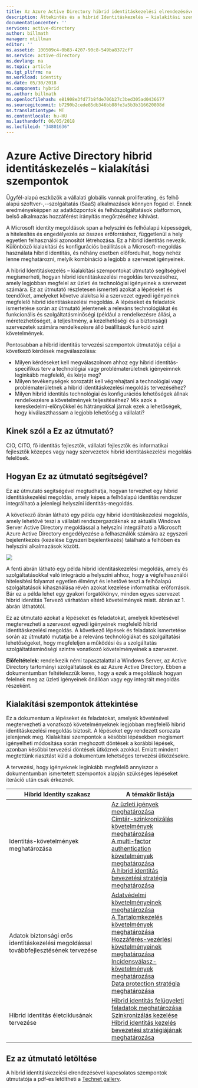```yaml
---
title: Az Azure Active Directory hibrid identitáskezelési elrendezésével kapcsolatos szempontok - áttekintése |} Microsoft Docs
description: Áttekintés és a hibrid Identitáskezelés – kialakítási szempontokat útmutató tartalmak térképét
documentationcenter: ''
services: active-directory
author: billmath
manager: mtillman
editor: ''
ms.assetid: 100509c4-0b83-4207-90c8-549ba8372cf7
ms.service: active-directory
ms.devlang: na
ms.topic: article
ms.tgt_pltfrm: na
ms.workload: identity
ms.date: 05/30/2018
ms.component: hybrid
ms.author: billmath
ms.openlocfilehash: e81908e3fd77b8fde706b27c3bed305ad0436677
ms.sourcegitcommit: b7290b2cede85db346bb88fe3a5b3b316620808d
ms.translationtype: MT
ms.contentlocale: hu-HU
ms.lasthandoff: 06/05/2018
ms.locfileid: "34801636"
---
```

# <a name="azure-active-directory-hybrid-identity-design-considerations"></a>Azure Active Directory hibrid identitáskezelés – kialakítási szempontok
Ügyfél-alapú eszközök a vállalati globális vannak proliferating, és felhő alapú szoftver-,--szolgáltatás (SaaS) alkalmazások könnyen fogad el. Ennek eredményeképpen az adatközpontok és felhőszolgáltatások platformon, belső alkalmazás hozzáférést irányítás megőrzéséhez kihívást.  

A Microsoft identity megoldások span a helyszíni és felhőalapú képességek, a hitelesítés és engedélyezés az összes erőforráshoz, függetlenül a hely egyetlen felhasználói azonosítót létrehozása. Ez a hibrid identitás nevezik. Különböző kialakítási és konfigurációs beállítások a Microsoft-megoldás használata hibrid identitás, és néhány esetben előfordulhat, hogy nehéz lenne meghatározni, melyik kombináció a legjobb a szervezet igényeinek. 

A hibrid Identitáskezelés – kialakítási szempontokat útmutató segítségével megismerheti, hogyan hibrid identitáskezelési megoldás tervezéséhez, amely legjobban megfelel az üzleti és technológiai igényeinek a szervezet számára.  Ez az útmutató részletesen ismerteti azokat a lépéseket és teendőket, amelyeket követve alakítsa ki a szervezet egyedi igényeinek megfelelő hibrid identitáskezelési megoldás. A lépéseket és feladatok ismertetése során az útmutató jelentenek a releváns technológiákat és funkcionális és szolgáltatásminőségi (például a rendelkezésre állási, a méretezhetőséget, a teljesítmény, a kezelhetőségi és a biztonsági) szervezetek számára rendelkezésre álló beállítások funkció szint követelmények. 

Pontosabban a hibrid identitás tervezési szempontok útmutatója céljai a következő kérdések megválaszolása: 

* Milyen kérdéseket kell megválaszolnom ahhoz egy hibrid identitás-specifikus terv a technológiai vagy problématerületnek igényeimnek leginkább megfelelő, és kérje meg?
* Milyen tevékenységek sorozatát kell végrehajtani a technológiai vagy problématerületnek a hibrid identitáskezelési megoldás tervezéséhez? 
* Milyen hibrid identitás technológiai és konfigurációs lehetőségek állnak rendelkezésre a követelmények teljesítéséhez? Mik azok a kereskedelmi-előnyökkel és hátrányokkal járnak ezek a lehetőségek, hogy kiválaszthassam a legjobb lehetőség a vállalati?

## <a name="who-is-this-guide-intended-for"></a>Kinek szól a Ez az útmutató?
 CIO, CITO, fő identitás fejlesztők, vállalati fejlesztők és informatikai fejlesztők közepes vagy nagy szervezetek hibrid identitáskezelési megoldás felelősek.

## <a name="how-can-this-guide-help-you"></a>Hogyan Ez az útmutató segítségével?
Ez az útmutató segítségével megtudhatja, hogyan tervezhet egy hibrid identitáskezelési megoldás, amely képes a felhőalapú identitás rendszer integrálható a jelenlegi helyszíni identitás-megoldás. 

A következő ábrán látható egy példa egy hibrid identitáskezelési megoldás, amely lehetővé teszi a vállalati rendszergazdáknak az aktuális Windows Server Active Directory megoldással a helyszíni integrálható a Microsoft Azure Active Directory engedélyezése a felhasználók számára az egyszeri bejelentkezés (kezelése Egyszeri bejelentkezés) található a felhőben és helyszíni alkalmazások között.

![](./media/hybrid-id-design-considerations/hybridID-example.png)

A fenti ábrán látható egy példa hibrid identitáskezelési megoldás, amely és szolgáltatásokkal való integráció a helyszíni ahhoz, hogy a végfelhasználói hitelesítési folyamat egyetlen élményt és lehetővé teszi a felhőalapú szolgáltatások kihasználása révén azokat kezelése informatikai erőforrások. Bár ez a példa lehet egy gyakori forgatókönyv, minden egyes szervezet hibrid identitás Tervező várhatóan eltérő követelmények miatt. ábrán az 1. ábrán láthatótól. 

Ez az útmutató azokat a lépéseket és feladatokat, amelyek követésével megtervezheti a szervezet egyedi igényeinek megfelelő hibrid identitáskezelési megoldás. A következő lépések és feladatok ismertetése során az útmutató mutatja be a releváns technológiákat és szolgáltatási lehetőségeket, hogy megfeleljen a működési és a szolgáltatás szolgáltatásminőségi szintre vonatkozó követelményeinek a szervezet.

**Előfeltételek**: rendelkezik némi tapasztalattal a Windows Server, az Active Directory tartományi szolgáltatások és az Azure Active Directory. Ebben a dokumentumban feltételezzük keres, hogy a ezek a megoldások hogyan felelnek meg az üzleti igényeinek önállóan vagy egy integrált megoldás részeként.

## <a name="design-considerations-overview"></a>Kialakítási szempontok áttekintése
Ez a dokumentum a lépéseket és feladatokat, amelyek követésével megtervezheti a vonatkozó követelményeknek legjobban megfelelő hibrid identitáskezelési megoldás biztosít. A lépéseket egy rendezett sorozata jelenjenek meg. Kialakítási szempontok a későbbi lépésekben megismert igényelheti módosítása során meghozott döntések a korábbi lépések, azonban későbbi tervezési döntések ütköznek azokkal. Emiatt mindent megtettünk riasztást küld a dokumentum lehetséges tervezési ütközésekre. 

A tervezési, hogy igényeknek leginkább megfelelő annyiszor a dokumentumban ismertetett szempontok alapján szükséges lépéseket iteráció után csak érkeznek. 

| Hibrid Identity szakasz | A témakör listája |
| --- | --- |
| Identitás-követelmények meghatározása |[Az üzleti igények meghatározása](active-directory-hybrid-identity-design-considerations-business-needs.md)<br> [Címtár-szinkronizálás követelmények meghatározása](active-directory-hybrid-identity-design-considerations-directory-sync-requirements.md)<br> [A multi-factor authentication követelmények meghatározása](active-directory-hybrid-identity-design-considerations-multifactor-auth-requirements.md)<br> [A hibrid identitás bevezetési stratégia meghatározása](active-directory-hybrid-identity-design-considerations-identity-adoption-strategy.md) |
| Adatok biztonsági erős identitáskezelési megoldással továbbfejlesztésének tervezése |[Adatvédelmi követelményeinek meghatározása](active-directory-hybrid-identity-design-considerations-dataprotection-requirements.md) <br> [A Tartalomkezelés követelmények meghatározása](active-directory-hybrid-identity-design-considerations-contentmgt-requirements.md)<br> [Hozzáférés-vezérlési követelményeinek meghatározása](active-directory-hybrid-identity-design-considerations-accesscontrol-requirements.md)<br> [Incidensválasz-követelmények meghatározása](active-directory-hybrid-identity-design-considerations-incident-response-requirements.md) <br> [Data protection stratégia meghatározása](active-directory-hybrid-identity-design-considerations-data-protection-strategy.md) |
| Hibrid identitás életciklusának tervezése |[Hibrid identitás felügyeleti feladatok meghatározása](active-directory-hybrid-identity-design-considerations-hybrid-id-management-tasks.md) <br> [Szinkronizálás kezelése](active-directory-hybrid-identity-design-considerations-hybrid-id-management-tasks.md)<br> [Hibrid identitás kezelés bevezetési stratégiájának meghatározása](active-directory-hybrid-identity-design-considerations-lifecycle-adoption-strategy.md) |

## <a name="download-this-guide"></a>Ez az útmutató letöltése
A hibrid identitáskezelési elrendezésével kapcsolatos szempontok útmutatója a pdf-es letöltheti a [Technet gallery](https://gallery.technet.microsoft.com/Azure-Hybrid-Identity-b06c8288). 

